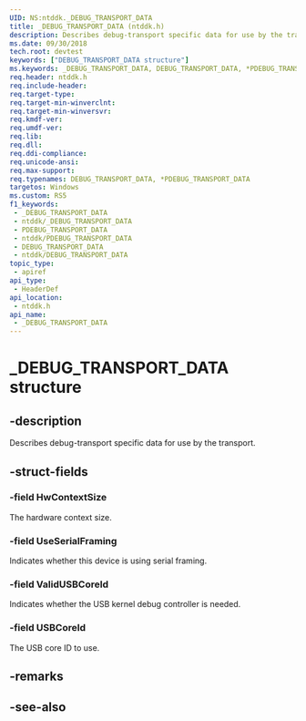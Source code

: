 ```yaml
---
UID: NS:ntddk._DEBUG_TRANSPORT_DATA
title: _DEBUG_TRANSPORT_DATA (ntddk.h)
description: Describes debug-transport specific data for use by the transport.
ms.date: 09/30/2018
tech.root: devtest
keywords: ["DEBUG_TRANSPORT_DATA structure"]
ms.keywords: _DEBUG_TRANSPORT_DATA, DEBUG_TRANSPORT_DATA, *PDEBUG_TRANSPORT_DATA,
req.header: ntddk.h
req.include-header: 
req.target-type: 
req.target-min-winverclnt: 
req.target-min-winversvr: 
req.kmdf-ver: 
req.umdf-ver: 
req.lib: 
req.dll: 
req.ddi-compliance: 
req.unicode-ansi: 
req.max-support: 
req.typenames: DEBUG_TRANSPORT_DATA, *PDEBUG_TRANSPORT_DATA
targetos: Windows
ms.custom: RS5
f1_keywords:
 - _DEBUG_TRANSPORT_DATA
 - ntddk/_DEBUG_TRANSPORT_DATA
 - PDEBUG_TRANSPORT_DATA
 - ntddk/PDEBUG_TRANSPORT_DATA
 - DEBUG_TRANSPORT_DATA
 - ntddk/DEBUG_TRANSPORT_DATA
topic_type:
 - apiref
api_type:
 - HeaderDef
api_location:
 - ntddk.h
api_name:
 - _DEBUG_TRANSPORT_DATA
---
```


# _DEBUG_TRANSPORT_DATA structure


## -description

Describes debug-transport specific data for use by the transport.

## -struct-fields

### -field HwContextSize

The hardware context size.

### -field UseSerialFraming

Indicates whether this device is using serial framing.

### -field ValidUSBCoreId

Indicates whether the USB kernel debug controller is needed.

### -field USBCoreId

The USB core ID to use.

## -remarks

## -see-also

